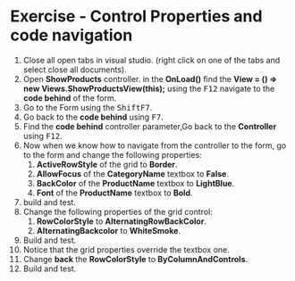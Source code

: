 ﻿# Exercise - Control Properties and code navigation

1. Close all open tabs in visual studio. (right click on one of the tabs and select close all documents). 
2. Open **ShowProducts** controller. in the **OnLoad()** find the **View = () => new Views.ShowProductsView(this);** using the <kbd>F12</kbd> navigate to the **code behind** of the form.
3. Go to the Form using the <kbd>Shift</kbd><kbd>F7</kbd>.
4. Go back to the **code behind** using <kbd>F7</kbd>.
5. Find the **code behind** controller parameter,Go back to the **Controller** using <kbd>F12</kbd>. 
6. Now when we know how to navigate from the controller to the form, go to the form and change the following properties:
    1.  **ActiveRowStyle** of the grid to **Border**.
    2.  **AllowFocus** of the **CategoryName** textbox to **False**.
    3.  **BackColor** of the **ProductName** textbox to **LightBlue**.
    4.  **Font** of the **ProductName** textbox to **Bold**.
7. build and test.
8. Change the following properties of the grid control:  
    1.	**RowColorStyle** to **AlternatingRowBackColor**.
    2.	**AlternatingBackcolor** to **WhiteSmoke**.
9.	Build and test.
10. Notice that the grid properties override the textbox one.
11. Change **back** the  **RowColorStyle** to **ByColumnAndControls**.
12. Build and test.


